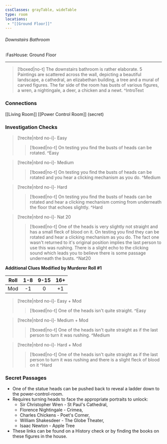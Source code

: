```yaml
---
cssClasses: grayTable, wideTable
type: room
locations:
 - "[[Ground Floor]]"
---
```

###### Downstairs Bathroom
<span class="sub2">:FasHouse: Ground Floor</span>

---

> [!boxed|no-t]
> The downstairs bathroom is rather elaborate. 5 Paintings are scattered across the wall, depicting a beautiful landscape, a cathedral, an elizabethan building, a tree and a mural of carved figures. The far side of the room has busts of various figures, a wren, a nightingale, a deer, a chicken and a newt.
>^IntroText
	
### Connections
[[Living Room]]
[[Power Control Room]] (secret)

### Investigation Checks

> [!recite|nbrd no-i]- Easy
> <br>
> 
>> [!boxed|no-t]
>> On testing you find the busts of heads can be rotated.
>^Easy

> [!recite|nbrd no-i]- Medium
> <br>
> 
>> [!boxed|no-t]
>> On testing you find the busts of heads can be rotated and you hear a clicking mechanism as you do.
>^Medium

> [!recite|nbrd no-i]- Hard
> <br>
> 
>> [!boxed|no-t]
>> On testing you find the busts of heads can be rotated and hear a clicking mechanism coming from underneath the floor that echoes slightly.
>^Hard

> [!recite|nbrd no-i]- Nat 20
> <br>
> 
>> [!boxed|no-t]
>> One of the heads is very slightly not straight and has a small fleck of blood on it. On testing you find they can be rotated and hear a clicking mechanism as you do. The fact one wasn't returned to it's original position implies the last person to use this was rushing. There is a slight echo to the clicking sound which leads you to believe there is some passage underneath the busts.
>^Nat20

**Additional Clues Modified by Murderer Roll #1**


|Roll|1-8|9-15|16+|
| :---: | :---: | :---: | :---: |
|Mod|-1|0|+1|


> [!recite|nbrd no-i]- Easy + Mod
> <br>
> 
>> [!boxed|no-t]
>> One of the heads isn't quite straight.
>^Easy

> [!recite|nbrd no-i]- Medium + Mod
> <br>
> 
>> [!boxed|no-t]
>> One of the heads isn't quite straight as if the last person to turn it was rushing.
>^Medium

> [!recite|nbrd no-i]- Hard + Mod
> <br>
> 
>> [!boxed|no-t]
>> One of the heads isn't quite straight as if the last person to turn it was rushing and there is a slight fleck of blood on it
>^Hard

### Secret Passages
- One of the statue heads can be pushed back to reveal a ladder down to the ⁠power-control-room.
- Requires turning heads to face the appropriate portraits to unlock:
    - Sir Christopher Wren - St Paul's Cathedral,
    - Florence Nightingale - Crimea,
    - Charles Chickens - Poet's Corner,
    - William Shakesdeer - The Globe Theater,
    - Isaac Newton - Apple Tree
- These links can be found on a History check or by finding the books on these figures in the house.

